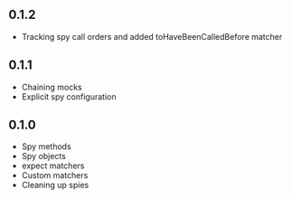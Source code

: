 0.1.2
-----
* Tracking spy call orders and added toHaveBeenCalledBefore matcher

0.1.1
------
* Chaining mocks
* Explicit spy configuration

0.1.0
-----
* Spy methods
* Spy objects
* expect matchers
* Custom matchers
* Cleaning up spies